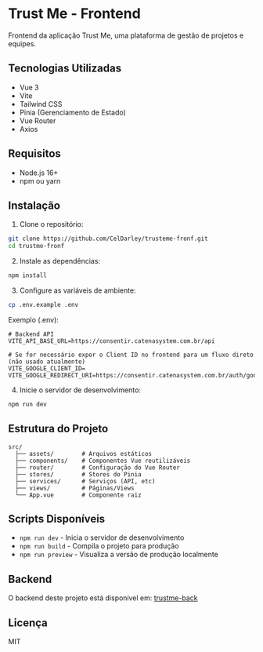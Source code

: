 # Trust Me - Frontend

Frontend da aplicação Trust Me, uma plataforma de gestão de projetos e equipes.

## Tecnologias Utilizadas

- Vue 3
- Vite
- Tailwind CSS
- Pinia (Gerenciamento de Estado)
- Vue Router
- Axios

## Requisitos

- Node.js 16+
- npm ou yarn

## Instalação

1. Clone o repositório:
```bash
git clone https://github.com/CelDarley/trusteme-fronf.git
cd trustme-fronf
```

2. Instale as dependências:
```bash
npm install
```

3. Configure as variáveis de ambiente:
```bash
cp .env.example .env
```

Exemplo (.env):
```
# Backend API
VITE_API_BASE_URL=https://consentir.catenasystem.com.br/api

# Se for necessário expor o Client ID no frontend para um fluxo direto (não usado atualmente)
VITE_GOOGLE_CLIENT_ID=
VITE_GOOGLE_REDIRECT_URI=https://consentir.catenasystem.com.br/auth/google/callback
```

4. Inicie o servidor de desenvolvimento:
```bash
npm run dev
```

## Estrutura do Projeto

```
src/
  ├── assets/        # Arquivos estáticos
  ├── components/    # Componentes Vue reutilizáveis
  ├── router/        # Configuração do Vue Router
  ├── stores/        # Stores do Pinia
  ├── services/      # Serviços (API, etc)
  ├── views/         # Páginas/Views
  └── App.vue        # Componente raiz
```

## Scripts Disponíveis

- `npm run dev` - Inicia o servidor de desenvolvimento
- `npm run build` - Compila o projeto para produção
- `npm run preview` - Visualiza a versão de produção localmente

## Backend

O backend deste projeto está disponível em: [trustme-back](https://github.com/CelDarley/trustme-back)

## Licença

MIT

